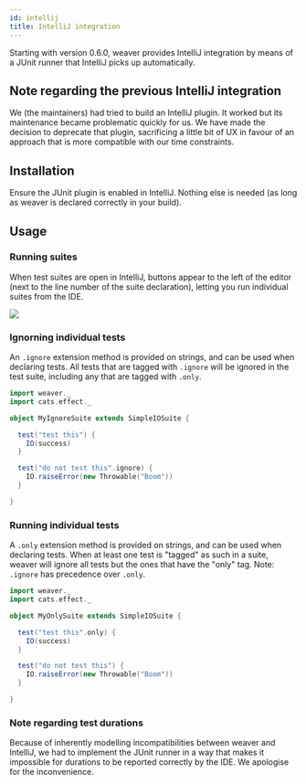```yaml
---
id: intellij
title: IntelliJ integration
---
```


Starting with version 0.6.0, weaver provides IntelliJ integration by means of a JUnit runner that IntelliJ picks up automatically.

## Note regarding the previous IntelliJ integration

We (the maintainers) had tried to build an IntelliJ plugin. It worked but its maintenance became problematic quickly for us. We have made the decision to deprecate that plugin, sacrificing a little bit of UX in favour of an approach that is more compatible with our time constraints.

## Installation

Ensure the JUnit plugin is enabled in IntelliJ. Nothing else is needed (as long as weaver is declared correctly in your build). 

## Usage

### Running suites

When test suites are open in IntelliJ, buttons appear to the left of the editor (next to the line number of the suite declaration), letting you run individual suites from the IDE.

![](../img/intellij_usage.png)

### Ignorning individual tests

An `.ignore` extension method is provided on strings, and can be used when declaring tests. All tests that are tagged with `.ignore` will be ignored in the test suite, including any that are tagged with `.only`.

```scala mdoc  
import weaver._
import cats.effect._

object MyIgnoreSuite extends SimpleIOSuite {

  test("test this") {
    IO(success)
  }

  test("do not test this".ignore) {
    IO.raiseError(new Throwable("Boom"))
  }

}
```

### Running individual tests

A `.only` extension method is provided on strings, and can be used when declaring tests. When at least one test is "tagged" as such in a suite, weaver will ignore all tests but the ones that have the "only" tag. Note: `.ignore` has precedence over `.only`.

```scala mdoc  
import weaver._
import cats.effect._

object MyOnlySuite extends SimpleIOSuite {

  test("test this".only) {
    IO(success)
  }

  test("do not test this") {
    IO.raiseError(new Throwable("Boom"))
  }

}
```

### Note regarding test durations

Because of inherently modelling incompatibilities between weaver and IntelliJ, we had to implement the JUnit runner in a way that makes it impossible for durations to be reported correctly by the IDE. We apologise for the inconvenience.
